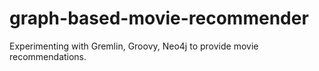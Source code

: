 # graph-based-movie-recommender
Experimenting with Gremlin, Groovy, Neo4j to provide movie recommendations.
